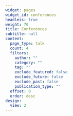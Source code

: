 ```yaml
---
widget: pages
widget_id: conferences
headless: true
weight: 70
title: Conferences
subtitle: null
content:
  page_type: talk
  count: 4
  filters:
    author: ""
    category: ""
    tag: ""
    exclude_featured: false
    exclude_future: false
    exclude_past: false
    publication_type: ""
  offset: 0
  order: desc
design:
  view: 2
---
```

